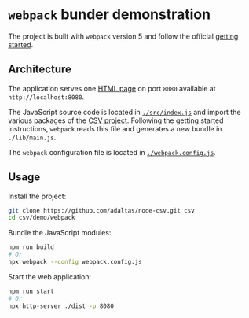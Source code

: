 
# `webpack` bunder demonstration

The project is built with `webpack` version 5 and follow the official [getting started](https://webpack.js.org/guides/getting-started/).

## Architecture

The application serves one [HTML page](./dist/index.html) on port `8080` available at `http://localhost:8080`.

The JavaScript source code is located in [`./src/index.js`](./src/index.js) and import the various packages of the [CSV project](https://csv.js.org/). Following the getting started instructions, `webpack` reads this file and generates a new bundle in `./lib/main.js`.

The `webpack` configuration file is located in [`./webpack.config.js`](./webpack.config.js).

## Usage

Install the project:

```bash
git clone https://github.com/adaltas/node-csv.git csv
cd csv/demo/webpack
```

Bundle the JavaScript modules:

```bash
npm run build
# Or
npx webpack --config webpack.config.js
```

Start the web application:

```bash
npm run start
# Or
npx http-server ./dist -p 8080
```

